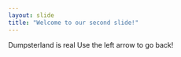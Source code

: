 ```yaml
---
layout: slide
title: "Welcome to our second slide!"
---
```

Dumpsterland is real
Use the left arrow to go back!